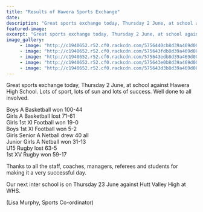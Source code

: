 ```yaml
---
title: "Results of Hawera Sports Exchange"
date: 
description: "Great sports exchange today, Thursday 2 June, at school against Hawera High School.. photo's to follow.."
featured-image: 
excerpt: "Great sports exchange today, Thursday 2 June, at school against Hawera High School."
image_gallery:
	 - image: "http://c1940652.r52.cf0.rackcdn.com/5756440cb8d39a469d002464/13319954_617123891770054_1495023199003281487_n.jpg"
	 - image: "http://c1940652.r52.cf0.rackcdn.com/575643fdb8d39a469d002462/13325645_617123508436759_8799879063945679175_n.jpg"
	 - image: "http://c1940652.r52.cf0.rackcdn.com/575643edb8d39a469d002460/13325645_617124011770042_2825854671558171940_n.jpg"
	 - image: "http://c1940652.r52.cf0.rackcdn.com/575643e0b8d39a469d00245e/13332860_617123958436714_5906054887968231797_n.jpg"
	 - image: "http://c1940652.r52.cf0.rackcdn.com/575643d3b8d39a469d00245b/13332944_617123965103380_8125500274636271173_n.jpg"
---
```


<p>Great sports exchange today, Thursday 2 June, at school against Hawera High School. Lots of sport, lots of sun and lots of success. Well done to all involved.</p>
<p>Boys A Basketball won 100-44<br />Girls A Basketball lost 71-61<br />Girls 1st XI Football won 19-0<span class="text_exposed_show"><br />Boys 1st XI Football won 5-2<br />Girls Senior A Netball drew 40 all<br />Junior Girls A Netball won 31-13<br />U15 Rugby lost 63-5<br />1st XV Rugby won 59-17</span></p>
<div class="text_exposed_show">
<p>Thanks to all the staff, coaches, managers, referees and students for making it a very successful day.&nbsp;</p>
<p>Our next inter school is on Thursday 23 June against Hutt Valley High at WHS.</p>
<p>(Lisa Murphy, Sports Co-ordinator)</p>
</div>

